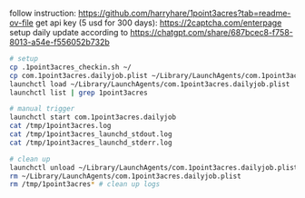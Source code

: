 


follow instruction: https://github.com/harryhare/1point3acres?tab=readme-ov-file
get api key (5 usd for 300 days): https://2captcha.com/enterpage
setup daily update according to https://chatgpt.com/share/687bcec8-f758-8013-a54e-f556052b732b

```sh
# setup
cp .1point3acres_checkin.sh ~/
cp com.1point3acres.dailyjob.plist ~/Library/LaunchAgents/com.1point3acres.dailyjob.plist
launchctl load ~/Library/LaunchAgents/com.1point3acres.dailyjob.plist
launchctl list | grep 1point3acres

# manual trigger
launchctl start com.1point3acres.dailyjob
cat /tmp/1point3acres.log
cat /tmp/1point3acres_launchd_stdout.log
cat /tmp/1point3acres_launchd_stderr.log

# clean up
launchctl unload ~/Library/LaunchAgents/com.1point3acres.dailyjob.plist # unload
rm ~/Library/LaunchAgents/com.1point3acres.dailyjob.plist
rm /tmp/1point3acres* # clean up logs
```
